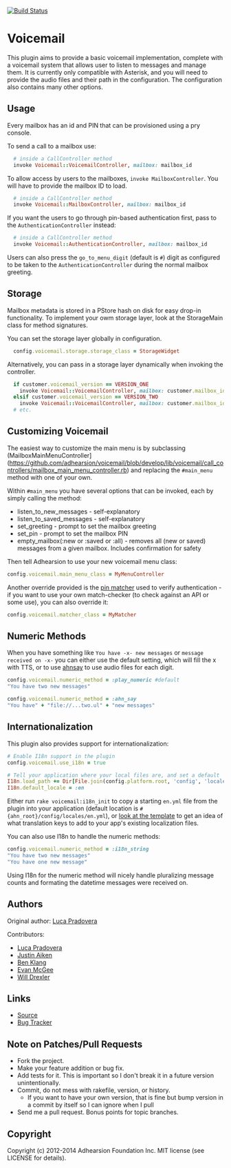 [![Build Status](https://secure.travis-ci.org/adhearsion/voicemail.png?branch=develop)](http://travis-ci.org/adhearsion/voicemail)

# Voicemail

This plugin aims to provide a basic voicemail implementation, complete with a voicemail system that allows user to listen to messages and manage them. It is currently only compatible with Asterisk, and you will need to provide the audio files and their path in the configuration. The configuration also contains many other options.

## Usage

Every mailbox has an id and PIN that can be provisioned using a pry console.

To send a call to a mailbox use:
```ruby
  # inside a CallController method
  invoke Voicemail::VoicemailController, mailbox: mailbox_id
```

To allow access by users to the mailboxes, `invoke MailboxController`. You will have to provide the mailbox ID to load.
```ruby
  # inside a CallController method
  invoke Voicemail::MailboxController, mailbox: mailbox_id
```

If you want the users to go through pin-based authentication first, pass to the `AuthenticationController` instead:
```ruby
  # inside a CallController method
  invoke Voicemail::AuthenticationController, mailbox: mailbox_id
```

Users can also press the `go_to_menu_digit` (default is `#`) digit as configured to be taken to the `AuthenticationController` during the normal mailbox greeting.

## Storage

Mailbox metadata is stored in a PStore hash on disk for easy drop-in functionality.
To implement your owm storage layer, look at the StorageMain class for method signatures.

You can set the storage layer globally in configuration.
```ruby
  config.voicemail.storage.storage_class = StorageWidget
```

Alternatively, you can pass in a storage layer dynamically when invoking the controller.
```ruby
  if customer.voicemail_version == VERSION_ONE
    invoke Voicemail::VoicemailController, mailbox: customer.mailbox_id, storage: VersionOneStorage.new
  elsif customer.voicemail_version == VERSION_TWO
    invoke Voicemail::VoicemailController, mailbox: customer.mailbox_id, storage: VersionTwoStorage.new
  # etc.
```

## Customizing Voicemail

The easiest way to customize the main menu is by subclassing (MailboxMainMenuController](https://github.com/adhearsion/voicemail/blob/develop/lib/voicemail/call_controllers/mailbox_main_menu_controller.rb) and replacing the `#main_menu` method with one of your own.

Within `#main_menu` you have several options that can be invoked, each by simply calling the method:

* listen_to_new_messages - self-explanatory
* listen_to_saved_messages - self-explanatory
* set_greeting - prompt to set the mailbox greeting
* set_pin - prompt to set the mailbox PIN
* empty_mailbox(:new or :saved or :all) - removes all (new or saved) messages from a given mailbox. Includes confirmation for safety

Then tell Adhearsion to use your new voicemail menu class:
```ruby
config.voicemail.main_menu_class = MyMenuController
```

Another override provided is the [pin matcher](https://github.com/adhearsion/voicemail/blob/develop/lib/voicemail/call_controllers/authentication_controller.rb#L43-L45) used to verify authentication - if you want to use your own match-checker (to check against an API or some use), you can also override it:
```ruby
config.voicemail.matcher_class = MyMatcher
```

## Numeric Methods

When you have something like `You have -x- new messages` or `message received on -x-` you can either use the default setting, which will fill the x with TTS, or to use [ahnsay](https://www.github.com/polysics/ahnsay) to use audio files for each digit.
```ruby
config.voicemail.numeric_method = :play_numeric #default
"You have two new messages"

config.voicemail.numeric_method = :ahn_say
"You have" + "file://...two.ul" + "new messages"
```

## Internationalization

This plugin also provides support for internationalization:

```ruby
# Enable I18n support in the plugin
config.voicemail.use_i18n = true

# Tell your application where your local files are, and set a default
I18n.load_path += Dir[File.join(config.platform.root, 'config', 'locales', '*.{rb,yml}').to_s]
I18n.default_locale = :en
```

Either run `rake voicemail:i18n_init` to copy a starting `en.yml` file from the plugin into your application (default location is `#{ahn_root}/config/locales/en.yml`), or [look at the template](https://github.com/adhearsion/voicemail/blob/develop/templates/en.yml) to get an idea of what translation keys to add to your app's existing localization files.

You can also use I18n to handle the numeric methods:

```ruby
config.voicemail.numeric_method = :i18n_string
"You have two new messages"
"You have one new message"
```

Using I18n for the numeric method will nicely handle pluralizing message counts and formating the datetime messages were received on.

## Authors

Original author: [Luca Pradovera](https://github.com/polysics)

Contributors:
* [Luca Pradovera](https://github.com/polysics)
* [Justin Aiken](https://github.com/JustinAiken)
* [Ben Klang](https://github.com/bklang)
* [Evan McGee](https://github.com/emcgee)
* [Will Drexler](https://github.com/wdrexler)

## Links

* [Source](https://github.com/adhearsion/voicemail)
* [Bug Tracker](https://github.com/adhearsion/voicemail/issues)

## Note on Patches/Pull Requests

* Fork the project.
* Make your feature addition or bug fix.
* Add tests for it. This is important so I don't break it in a future version unintentionally.
* Commit, do not mess with rakefile, version, or history.
  * If you want to have your own version, that is fine but bump version in a commit by itself so I can ignore when I pull
* Send me a pull request. Bonus points for topic branches.

## Copyright

Copyright (c) 2012-2014 Adhearsion Foundation Inc. MIT license (see LICENSE for details).
